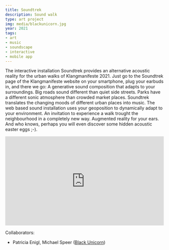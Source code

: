 ```yaml
---
title: Soundtrek
description: Sound walk
type: art project
img: media/blackunicorn.jpg
year: 2021
tags:
- art
- music
- soundscape
- interactive
- mobile app
---
```

The interactive installation Soundtrek provides an alternative acoustic reality for the urban walks of Klangmanifeste 2021. Just go to the Soundtrek page of the Klangmanifeste website on your smartphone, plug your earbuds in, and there we go: A generative sound composition that adapts to your surroundings. Big roads sound different than quiet side streets. Parks have a different sonic atmosphere than crowded market places. Soundtrek translates the changing moods of different urban places into music. The web based sound installation uses your geoposition to dynamically adapt to your environment. An invitation to experience a walk trought the neighbourhood in a completely new way. Augmented reality for your ears. And who knows, perhaps you will even discover some hidden acoustic easter eggs ;-).

<div style="padding:56.25% 0 0 0;position:relative;"><iframe src="https://player.vimeo.com/video/537454593" style="position:absolute;top:0;left:0;width:100%;height:100%;" frameborder="0" allow="autoplay; fullscreen; picture-in-picture" allowfullscreen></iframe></div><script src="https://player.vimeo.com/api/player.js"></script>

Collaborators:
- Patricia Enigl, Michael Speer ([Black Unicorn](https://soundcloud.com/b1ackunicorn))
